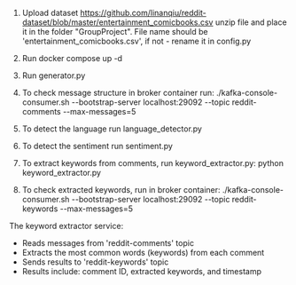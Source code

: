 1. Upload dataset https://github.com/linanqiu/reddit-dataset/blob/master/entertainment_comicbooks.csv
unzip file and place it in the folder "GroupProject". 
File name should be 'entertainment_comicbooks.csv', if not - rename it in config.py

2. Run docker compose up -d

3. Run generator.py

4. To check message structure in broker container run:
./kafka-console-consumer.sh --bootstrap-server localhost:29092 --topic reddit-comments --max-messages=5

5. To detect the language run language_detector.py

6. To detect the sentiment run sentiment.py

7. To extract keywords from comments, run keyword_extractor.py:
python keyword_extractor.py

8. To check extracted keywords, run in broker container:
./kafka-console-consumer.sh --bootstrap-server localhost:29092 --topic reddit-keywords --max-messages=5

The keyword extractor service:
- Reads messages from 'reddit-comments' topic
- Extracts the most common words (keywords) from each comment
- Sends results to 'reddit-keywords' topic
- Results include: comment ID, extracted keywords, and timestamp


